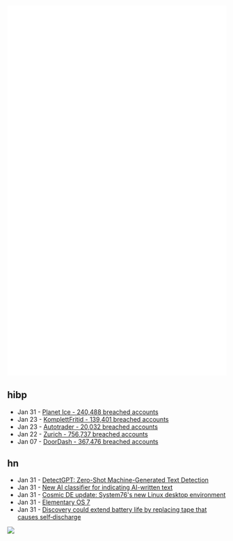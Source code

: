 ![Metrics](https://raw.githubusercontent.com/phixion/phixion/master/metrics.svg)

## hibp

<!--
for https://github.com/phixion/phixion/blob/main/.github/workflows/feeds.yml
-->
<!--START_SECTION:haveibeenpwnd-->
- Jan 31 - [Planet Ice - 240,488 breached accounts](https://haveibeenpwned.com/PwnedWebsites#PlanetIce)
- Jan 23 - [KomplettFritid - 139,401 breached accounts](https://haveibeenpwned.com/PwnedWebsites#KomplettFritid)
- Jan 23 - [Autotrader - 20,032 breached accounts](https://haveibeenpwned.com/PwnedWebsites#Autotrader)
- Jan 22 - [Zurich - 756,737 breached accounts](https://haveibeenpwned.com/PwnedWebsites#Zurich)
- Jan 07 - [DoorDash - 367,476 breached accounts](https://haveibeenpwned.com/PwnedWebsites#DoorDash)
<!--END_SECTION:haveibeenpwnd-->

## hn

<!--
for https://github.com/phixion/phixion/blob/main/.github/workflows/feeds.yml
-->
<!--START_SECTION:hn-->
- Jan 31 - [DetectGPT: Zero-Shot Machine-Generated Text Detection](https://arxiv.org/abs/2301.11305)
- Jan 31 - [New AI classifier for indicating AI-written text](https://openai.com/blog/new-ai-classifier-for-indicating-ai-written-text/)
- Jan 31 - [Cosmic DE update: System76's new Linux desktop environment](https://blog.system76.com/post/more-on-cosmic-de-to-kick-off-2023/)
- Jan 31 - [Elementary OS 7](https://blog.elementary.io/os-7-available-now/)
- Jan 31 - [Discovery could extend battery life by replacing tape that causes self‑discharge](https://www.dal.ca/news/2023/01/16/dalhousie-battery-discovery-self-discharge.html)
<!--END_SECTION:hn-->

<!--
for https://yhype.me
-->
![](https://hit.yhype.me/github/profile?user_id=13013670)
